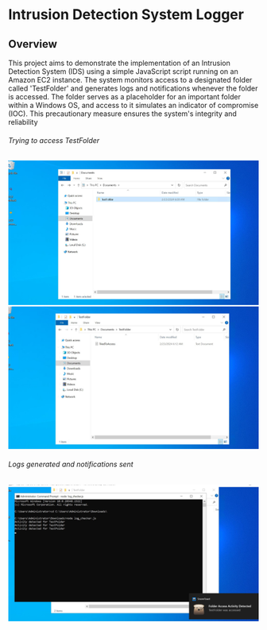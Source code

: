 # Intrusion Detection System Logger

## Overview
This project aims to demonstrate the implementation of an Intrusion Detection System (IDS) using a simple JavaScript script running on an Amazon EC2 instance. The system monitors access to a designated folder called 'TestFolder' and generates logs and notifications whenever the folder is accessed. The folder serves as a placeholder for an important folder within a Windows OS, and access to it simulates an indicator of compromise (IOC). This precautionary measure ensures the system's integrity and reliability 

###### Trying to access TestFolder
![Alt text](screenshots\1.jpg)
![Alt text](screenshots\2.jpg)


###### Logs generated and notifications sent

![Alt text](screenshots\3.jpg)